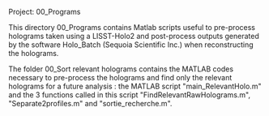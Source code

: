 Project: 00_Programs

This directory 00_Programs contains Matlab scripts useful to pre-process holograms taken using a LISST-Holo2 and post-process outputs generated by the software Holo_Batch (Sequoia Scientific Inc.) when reconstructing the holograms.

The folder 00_Sort relevant holograms contains the MATLAB codes necessary to pre-process the holograms and find only the relevant holograms for a future analysis : the MATLAB script "main_RelevantHolo.m" and the 3 functions called in this script "FindRelevantRawHolograms.m", "Separate2profiles.m" and "sortie_recherche.m".
